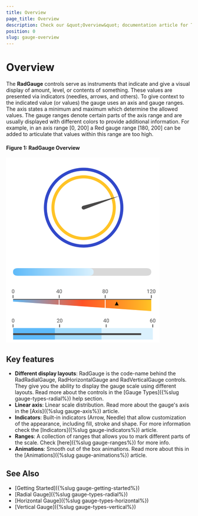 ```yaml
---
title: Overview
page_title: Overview
description: Check our &quot;Overview&quot; documentation article for Telerik Gauge for Xamarin control.
position: 0
slug: gauge-overview
---
```


# Overview

The **RadGauge** controls serve as instruments that indicate and give a visual display of amount, level, or contents of something. These values are presented via indicators (needles, arrows, and others). To give context to the indicated value (or values) the gauge uses an axis and gauge ranges. The axis states a minimum and maximum which determine the allowed values. The gauge ranges denote certain parts of the axis range and are usually displayed with different colors to provide additional information. For example, in an axis range [0, 200] a Red gauge range [180, 200] can be added to articulate that values within this range are too high. 

#### Figure 1: RadGauge Overview

![Gauge example](images/gauge-overview.png) 

## Key features

* **Different display layouts**: RadGauge is the code-name behind the RadRadialGauge, RadHorizontalGauge and RadVerticalGauge controls. They give you the ability to display the gauge scale using different layouts. Read more about the controls in the [Gauge Types]({%slug gauge-types-radial%}) help section.
* **Linear axis**: Linear scale distribution. Read more about the gauge's axis in the [Axis]({%slug gauge-axis%}) article.
* **Indicators**: Built-in indicators (Arrow, Needle) that allow customization of the appearance, including fill, stroke and shape. For more information check the [Indicators]({%slug gauge-indicators%}) article.
* **Ranges**: A collection of ranges that allows you to mark different parts of the scale. Check [here]({%slug gauge-ranges%}) for more info.
* **Animations**: Smooth out of the box animations. Read more about this in the [Animations]({%slug gauge-animations%}) article.

## See Also

- [Getting Started]({%slug gauge-getting-started%})
- [Radial Gauge]({%slug gauge-types-radial%})
- [Horizontal Gauge]({%slug gauge-types-horizontal%})
- [Vertical Gauge]({%slug gauge-types-vertical%})